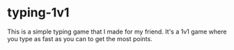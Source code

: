 # typing-1v1

This is a simple typing game that I made for my friend. It's a 1v1 game where you type as fast as you can to get the most points.
